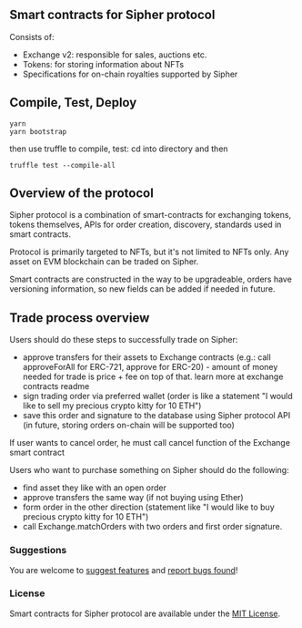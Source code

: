 ## Smart contracts for Sipher protocol

Consists of:

- Exchange v2: responsible for sales, auctions etc.
- Tokens: for storing information about NFTs
- Specifications for on-chain royalties supported by Sipher

## Compile, Test, Deploy

```shell
yarn
yarn bootstrap
```

then use truffle to compile, test: cd into directory and then

```shell
truffle test --compile-all
```

## Overview of the protocol

Sipher protocol is a combination of smart-contracts for exchanging tokens, tokens themselves, APIs for order creation, discovery, standards used in smart contracts.

Protocol is primarily targeted to NFTs, but it's not limited to NFTs only. Any asset on EVM blockchain can be traded on Sipher.

Smart contracts are constructed in the way to be upgradeable, orders have versioning information, so new fields can be added if needed in future.

## Trade process overview

Users should do these steps to successfully trade on Sipher:

- approve transfers for their assets to Exchange contracts (e.g.: call approveForAll for ERC-721, approve for ERC-20) - amount of money needed for trade is price + fee on top of that. learn more at exchange contracts readme
- sign trading order via preferred wallet (order is like a statement "I would like to sell my precious crypto kitty for 10 ETH")
- save this order and signature to the database using Sipher protocol API (in future, storing orders on-chain will be supported too)

If user wants to cancel order, he must call cancel function of the Exchange smart contract

Users who want to purchase something on Sipher should do the following:

- find asset they like with an open order
- approve transfers the same way (if not buying using Ether)
- form order in the other direction (statement like "I would like to buy precious crypto kitty for 10 ETH")
- call Exchange.matchOrders with two orders and first order signature. 

### Suggestions

You are welcome to [suggest features](https://github.com/Sipher/protocol/discussions) and [report bugs found](https://github.com/Sipher/protocol/issues)!

### License

Smart contracts for Sipher protocol are available under the [MIT License](LICENSE.md).